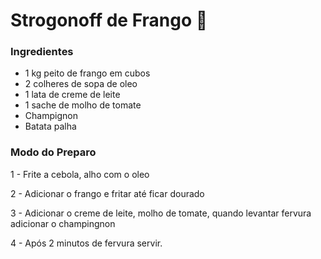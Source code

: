 # Strogonoff de Frango :chicken:

### Ingredientes

- 1 kg peito de frango em cubos
- 2 colheres de sopa de oleo
- 1 lata de creme de leite
- 1 sache de molho de tomate
- Champignon
- Batata palha



### Modo do Preparo

1 - Frite a cebola, alho com o oleo

2 - Adicionar o frango e fritar até ficar dourado

3 - Adicionar o creme de leite, molho de tomate, quando levantar fervura adicionar o champingnon

4 - Após 2 minutos de fervura servir.



